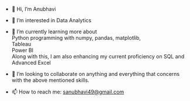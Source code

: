 - 👋 Hi, I’m Anubhavi

- 👀 I’m interested in Data Analytics

- 🌱 I’m currently learning more about 
      <br>Python programming with numpy, pandas, matplotlib,
      <br>Tableau
      <br>Power BI
      <br>Along with this, I am also enhancing my current proficiency on SQL and Advanced Excel
      
- 💞️ I’m looking to collaborate on anything and everything that concerns with the above mentioned skills.

- 📫 How to reach me: sanubhavi49@gmail.com
